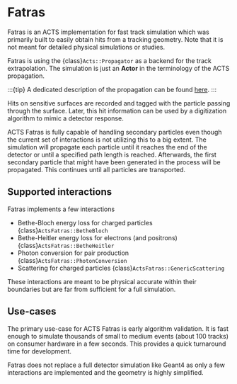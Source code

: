 # Fatras

Fatras is an ACTS implementation for fast track simulation which was primarily built to easily obtain hits from a tracking geometry.
Note that it is not meant for detailed physical simulations or studies.

Fatras is using the {class}`Acts::Propagator` as a backend for the track extrapolation. The simulation is just an **Actor** in the terminology of the ACTS propagation.

:::{tip}
A dedicated description of the propagation can be found [here](propagation_impl).
:::

Hits on sensitive surfaces are recorded and tagged with the particle passing through the surface.
Later, this hit information can be used by a digitization algorithm to mimic a detector response.

ACTS Fatras is fully capable of handling secondary particles even though the current set of interactions is not utilizing this to a big extent.
The simulation will propagate each particle until it reaches the end of the detector or until a specified path length is reached.
Afterwards, the first secondary particle that might have been generated in the process will be propagated.
This continues until all particles are transported.

## Supported interactions

Fatras implements a few interactions
 - Bethe-Bloch energy loss for charged particles {class}`ActsFatras::BetheBloch`
 - Bethe-Heitler energy loss for electrons (and positrons) {class}`ActsFatras::BetheHeitler`
 - Photon conversion for pair production {class}`ActsFatras::PhotonConversion`
 - Scattering for charged particles {class}`ActsFatras::GenericScattering`

These interactions are meant to be physical accurate within their boundaries but are far from sufficient for a full simulation.

## Use-cases

The primary use-case for ACTS Fatras is early algorithm validation.
It is fast enough to simulate thousands of small to medium events (about 100 tracks) on consumer hardware in a few seconds.
This provides a quick turnaround time for development.

Fatras does not replace a full detector simulation like Geant4 as only a few interactions are implemented and the geometry is highly simplified.
